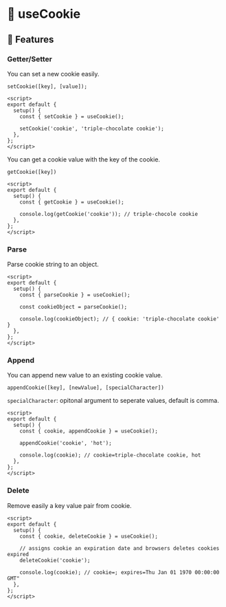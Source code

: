 # :cookie: useCookie

## :rocket: Features

### Getter/Setter

You can set a new cookie easily.

`setCookie([key], [value]);`

```vue
<script>
export default {
  setup() {
    const { setCookie } = useCookie();

    setCookie('cookie', 'triple-chocolate cookie');
  },
};
</script>
```

You can get a cookie value with the key of the cookie.

`getCookie([key])`

```vue
<script>
export default {
  setup() {
    const { getCookie } = useCookie();

    console.log(getCookie('cookie')); // triple-chocole cookie
  },
};
</script>
```

### Parse

Parse cookie string to an object.

```vue
<script>
export default {
  setup() {
    const { parseCookie } = useCookie();

    const cookieObject = parseCookie();

    console.log(cookieObject); // { cookie: 'triple-chocolate cookie' }
  },
};
</script>
```

### Append

You can append new value to an existing cookie value.

`appendCookie([key], [newValue], [specialCharacter])`

`specialCharacter`: opitonal argument to seperate values, default is comma.

```vue
<script>
export default {
  setup() {
    const { cookie, appendCookie } = useCookie();

    appendCookie('cookie', 'hot');

    console.log(cookie); // cookie=triple-chocolate cookie, hot
  },
};
</script>
```

### Delete

Remove easily a key value pair from cookie.

```vue
<script>
export default {
  setup() {
    const { cookie, deleteCookie } = useCookie();

    // assigns cookie an expiration date and browsers deletes cookies expired
    deleteCookie('cookie');

    console.log(cookie); // cookie=; expires=Thu Jan 01 1970 00:00:00 GMT"
  },
};
</script>
```
